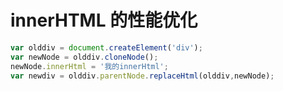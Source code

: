 # innerHTML 的性能优化

```javascript
var olddiv = document.createElement('div');
var newNode = olddiv.cloneNode();
newNode.innerHtml = '我的innerHtml';
var newdiv = olddiv.parentNode.replaceHtml(olddiv,newNode);

```
